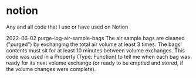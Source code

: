 # notion
Any and all code that I use or have used on Notion

  2022-06-02
  purge-log-air-sample-bags
    The air sample bags are cleaned ("purged") by exchanging the total air volume at least 3 times.
    The bags' contents must sit for at least 10 minutes between volume exchanges.
    This code was used in a Property (Type: Function) to tell me when each bag was ready for its next volume exchange
    (or ready to be emptied and stored, if the volume changes were complete).
